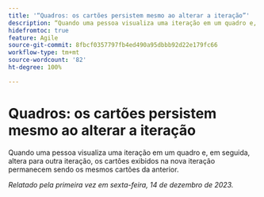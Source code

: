 ```yaml
---
title: '“Quadros: os cartões persistem mesmo ao alterar a iteração”'
description: “Quando uma pessoa visualiza uma iteração em um quadro e, em seguida, altera para outra iteração, os cartões exibidos na nova iteração permanecem sendo os mesmos cartões da anterior.”
hidefromtoc: true
feature: Agile
source-git-commit: 8fbcf0357797fb4ed490a95dbbb92d22e179fc66
workflow-type: tm+mt
source-wordcount: '82'
ht-degree: 100%

---
```



# Quadros: os cartões persistem mesmo ao alterar a iteração

<!--

>[!NOTE]
>
>This issue was fixed on January 18, 2024.

-->

Quando uma pessoa visualiza uma iteração em um quadro e, em seguida, altera para outra iteração, os cartões exibidos na nova iteração permanecem sendo os mesmos cartões da anterior.

_Relatado pela primeira vez em sexta-feira, 14 de dezembro de 2023._
